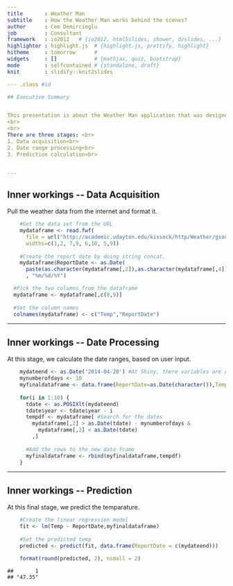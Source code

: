```yaml
---
title       : Weather Man
subtitle    : How the Weather Man works behind the scenes?
author      : Cem Demircioglu
job         : Consultant
framework   : io2012   # {io2012, html5slides, shower, dzslides, ...}
highlighter : highlight.js  # {highlight.js, prettify, highlight}
hitheme     : tomorrow      # 
widgets     : []            # {mathjax, quiz, bootstrap}
mode        : selfcontained # {standalone, draft}
knit        : slidify::knit2slides

--- .class #id 

## Executive Summary


This presentation is about the Weather Man application that was designed by Cem Demircioglu. The application predicts the temperature of a selected date. The prediction is based on 10 years of data over a specific range of days.
<br>
<br>
There are three stages: <br>
1. Data acquisition<br>
2. Date range processing<br>
3. Prediction calculation<br>


--- 
```


## Inner workings -- Data Acquisition

Pull the weather data from the internet and format it. 

```r
    #Get the data set from the URL 
    mydataframe <- read.fwf(
      file = url("http://academic.udayton.edu/kissock/http/Weather/gsod95-current/WASEATTL.txt"),
      widths=c(1,2, 7,9, 6,10, 5,9))
    
    #Create the report date by doing string concat. 
    mydataframe$ReportDate <- as.Date(
      paste(as.character(mydataframe[,2]),as.character(mydataframe[,4]),as.character(mydataframe[,6]),sep = "/")
      , "%m/%d/%Y")

  #Pick the two columns from the dataframe
  mydataframe <- mydataframe[,c(8,9)]
    
  #Set the column names
  colnames(mydataframe) <- c("Temp","ReportDate")
```

--- 

## Inner workings -- Date Processing

At this stage, we calculate the date ranges, based on user input. 

```r
    mydateend <- as.Date('2014-04-20') #At Shiny, there variables are user defined. 
    mynumberofdays <- 10
    myfinaldataframe <- data.frame(ReportDate=as.Date(character()),Temp=numeric()) 
    
    for(i in 1:10) {  
      tdate <- as.POSIXlt(mydateend)
      tdate$year <- tdate$year - i            
      tempdf <- mydataframe[ #Search for the dates 
        mydataframe[,2] > as.Date(tdate) - mynumberofdays & 
          mydataframe[,2] < as.Date(tdate)
        ,]
      
      #Add the rows to the new data frame
      myfinaldataframe <- rbind(myfinaldataframe,tempdf)
    }
```

--- 

## Inner workings -- Prediction 

At this final stage, we predict the temparature. 

```r
    #Create the linear regression model
    fit <- lm(Temp ~ ReportDate,myfinaldataframe)
    
    #Set the predicted temp
    predicted <- predict(fit, data.frame(ReportDate = c(mydateend)))
    
    format(round(predicted, 2), nsmall = 2)
```

```
##       1 
## "47.35"
```
